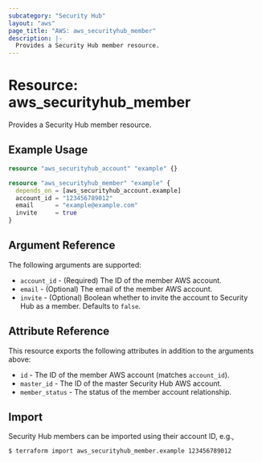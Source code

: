 ```yaml
---
subcategory: "Security Hub"
layout: "aws"
page_title: "AWS: aws_securityhub_member"
description: |-
  Provides a Security Hub member resource.
---
```


# Resource: aws_securityhub_member

Provides a Security Hub member resource.

## Example Usage

```terraform
resource "aws_securityhub_account" "example" {}

resource "aws_securityhub_member" "example" {
  depends_on = [aws_securityhub_account.example]
  account_id = "123456789012"
  email      = "example@example.com"
  invite     = true
}
```

## Argument Reference

The following arguments are supported:

* `account_id` - (Required) The ID of the member AWS account.
* `email` - (Optional) The email of the member AWS account.
* `invite` - (Optional) Boolean whether to invite the account to Security Hub as a member. Defaults to `false`.

## Attribute Reference

This resource exports the following attributes in addition to the arguments above:

* `id` - The ID of the member AWS account (matches `account_id`).
* `master_id` - The ID of the master Security Hub AWS account.
* `member_status` - The status of the member account relationship.

## Import

Security Hub members can be imported using their account ID, e.g.,

```
$ terraform import aws_securityhub_member.example 123456789012
```
